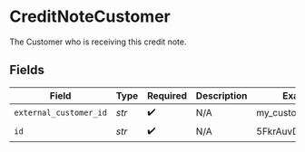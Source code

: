 # CreditNoteCustomer

The Customer who is receiving this credit note.


## Fields

| Field                  | Type                   | Required               | Description            | Example                |
| ---------------------- | ---------------------- | ---------------------- | ---------------------- | ---------------------- |
| `external_customer_id` | *str*                  | :heavy_check_mark:     | N/A                    | my_customer            |
| `id`                   | *str*                  | :heavy_check_mark:     | N/A                    | 5FkrAuvDVGEkVUFD       |